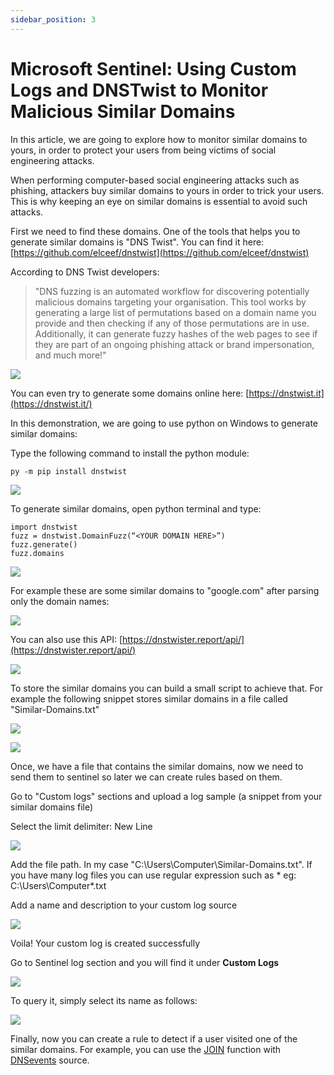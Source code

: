 ```yaml
---
sidebar_position: 3
---
```


# Microsoft Sentinel: Using Custom Logs and DNSTwist to Monitor Malicious Similar Domains

In this article, we are going to explore how to monitor similar domains to yours, in order to protect your users from being victims of social engineering attacks.

When performing computer-based social engineering attacks such as phishing, attackers buy similar domains to yours in order to trick your users. This is why keeping an eye on similar domains is essential to avoid such attacks.

First we need to find these domains. One of the tools that helps you to generate similar domains is &quot;DNS Twist&quot;. You can find it here: [https://github.com/elceef/dnstwist](https://github.com/elceef/dnstwist)

According to DNS Twist developers:

> &quot;DNS fuzzing is an automated workflow for discovering potentially malicious domains targeting your organisation. This tool works by generating a large list of permutations based on a domain name you provide and then checking if any of those permutations are in use. Additionally, it can generate fuzzy hashes of the web pages to see if they are part of an ongoing phishing attack or brand impersonation, and much more!&quot;

![](https://lh3.googleusercontent.com/ufs4QeX_177Vig6KbkCfCDYQr0zraToJmtP-xT8v3tYKCaq6f1aDNKi7LS0v6ITg6e1AQyby5IWFuYtrjsttIQ3qvPlN2vuq9nc5mgl2P8g4_4FHcZtpFPjDfQ3aNnsxqc04AO3o)

You can even try to generate some domains online here: [https://dnstwist.it](https://dnstwist.it/)

In this demonstration, we are going to use python on Windows to generate similar domains:

Type the following command to install the python module:

```
py -m pip install dnstwist
```

![](https://lh5.googleusercontent.com/drKtiAxdyyDrAJYzT4OGg4pfsL-nDHF13elog6AhBYMQ4NhVj9n7NbWwTnIma4EEl91aHaK6FJo7br6EMxaWkp_3iOXAruECnfm9SVM83ZAHeClR9rjIHPOBGOQyE_4kc2i32eBL)

To generate similar domains, open python terminal and type:

```
import dnstwist 
fuzz = dnstwist.DomainFuzz(“<YOUR DOMAIN HERE>”)
fuzz.generate()
fuzz.domains
```

![](https://lh5.googleusercontent.com/3-m4vfiYqxqynl8Jgp4yFy70R_-tBTe9AspSEkzuZO0svONObXGSat253K1wa4BA8cCdG_KpgKfpYXQw8h7QLs43KHg2BMbVkI3IojvLtrckm0I_2FYEQS-wt_vd119ZBIZ_yGGW)

For example these are some similar domains to &quot;google.com&quot; after parsing only the domain names:

![](https://lh5.googleusercontent.com/lPnRXC7a9o1lnrbGpHvW_lekpDa-T0hQmBraPfTwfryq4dQYVj4VUG8nYfMJmMUO1SIXC9tEWe1DWne2RLMyvmOQgN3Q0z3xkRPRXo6Wizx6-Ruv-NKXoj9dYHlwt5IDWHfFd7fW)

You can also use this API: [https://dnstwister.report/api/](https://dnstwister.report/api/)

![](https://lh4.googleusercontent.com/4BjqjrEmh09unHRcsl4q2VDtpun4s8ggrTIRyxMte_VlEsjnbupnJKfhlfr2fnLnjmJpQiUWvjiwbO15hn0HFLuX1o9e40eRpNcwd2YeC7OC6a9zs-NxNsCoZS4Qh-klqbdkT2y8)

To store the similar domains you can build a small script to achieve that. For example the following snippet stores similar domains in a file called &quot;Similar-Domains.txt&quot;

![](https://lh4.googleusercontent.com/c1gD2x0YzhIcQD7i0IfopshTUFLsMsRWpvVky2tOPlSUBkDxMOuPJjXbp1r7XMMH8jKq6mdQq5jh4vezexVtLplLlWQWyX8bArhB5G2KC2ZfhE8CqRzleyuGOtavGJCBzDN9NbQT)

![](https://lh4.googleusercontent.com/6P5RLV-cZ_BZo8JUcaVTLKMe--BsUc7MKF7S9D7UgmKx-RYT4M_GZbRnFDnnGpVUypzDd8mrA6zz5cKQ_zzXzC35TM9e1X6GxcPoKNTQbxmEquQ8tDkwtzq5mXAvwcHBCcsWucw2)

Once, we have a file that contains the similar domains, now we need to send them to sentinel so later we can create rules based on them.

Go to &quot;Custom logs&quot; sections and upload a log sample (a snippet from your similar domains file)

Select the limit delimiter: New Line

![](https://lh3.googleusercontent.com/zsiXd9SubLEM859fb5rbBWy_foIstDf0gcUG-JqzQJieKIqRflAKJ6KTLnKqWuR3IVYvb-diZtHDSfNxknCvIaCEDpw_XVrzmcgyZ3IIZUdatI0pZSumEA7odh_XCghHus17f0n6)

Add the file path. In my case &quot;C:\Users\Computer\Similar-Domains.txt&quot;. If you have many log files you can use regular expression such as \* eg: C:\Users\Computer\*.txt

Add a name and description to your custom log source

![](https://lh6.googleusercontent.com/X4gDlkB4NzP7xcTHCKYRKrSnu4QtAlIKsR8QZxaNVToDqCz4Qs9ubjhS49QV2AHeHHddsr2bSPfhYEObQx4vqLQgHey3Dyml3d2WvbMG48PWwfCrmIwOr_o2RLxdw7PKfXX1IMH3)

Voila! Your custom log is created successfully

Go to Sentinel log section and you will find it under **Custom Logs**

![](https://lh4.googleusercontent.com/A4--3b9yA14JKO5-FQkLpHkdBa_5FU-PlrJe1NlYQkP92WPIfm6GjZyh9nZv_9d3SGxI7tgnboi8eSpStNJg1A3PdKjwC-FKtXJ3oGGWP1lmXIVQL0QeaVNivDLpa17cjxSe759g)

To query it, simply select its name as follows:

![](https://lh6.googleusercontent.com/P-MVOivZsdCIMuqtS-77O3AoeQqFIDhzTV9YZVkp43lQcXo5qvW8Yx5ivfNuWEiyK3mNxvXgIEHxa7sZ2x4RrXF3SefPrV0bQ2MRDNlJ5dAwj5pLmO-ZRf2iRdd7UsLaY_educXk)

Finally, now you can create a rule to detect if a user visited one of the similar domains. For example, you can use the [JOIN](https://techcommunity.microsoft.com/t5/azure-sentinel/azure-sentinel-correlation-rules-the-join-kql-operator/ba-p/1041500) function with [DNSevents](https://docs.microsoft.com/en-us/azure/sentinel/connect-dns) source.

